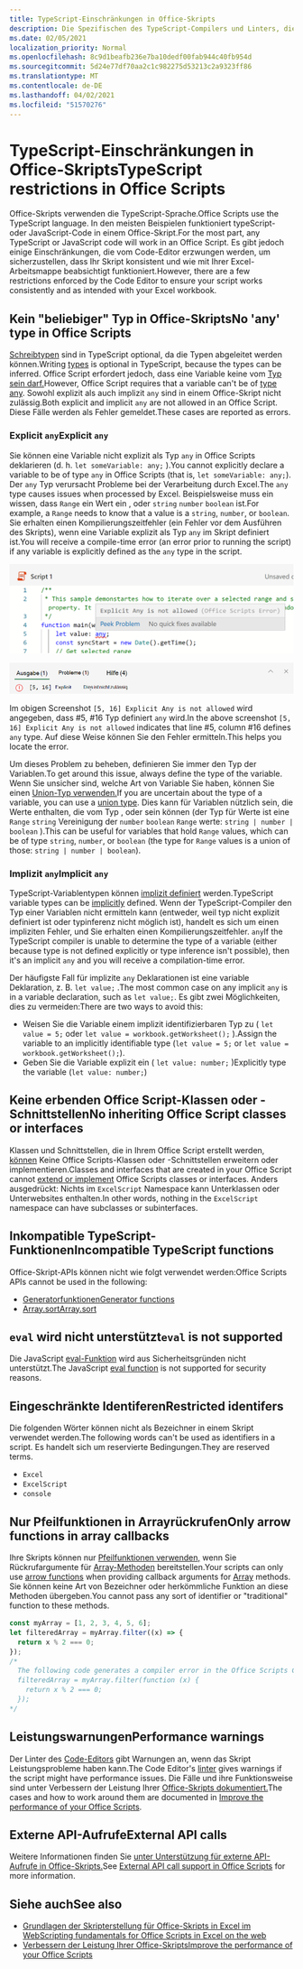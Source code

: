 ```yaml
---
title: TypeScript-Einschränkungen in Office-Skripts
description: Die Spezifischen des TypeScript-Compilers und Linters, die vom Office Scripts Code Editor verwendet werden.
ms.date: 02/05/2021
localization_priority: Normal
ms.openlocfilehash: 8c9d1beafb236e7ba10dedf00fab944c40fb954d
ms.sourcegitcommit: 5d24e77df70aa2c1c982275d53213c2a9323ff86
ms.translationtype: MT
ms.contentlocale: de-DE
ms.lasthandoff: 04/02/2021
ms.locfileid: "51570276"
---
```

# <a name="typescript-restrictions-in-office-scripts"></a><span data-ttu-id="15755-103">TypeScript-Einschränkungen in Office-Skripts</span><span class="sxs-lookup"><span data-stu-id="15755-103">TypeScript restrictions in Office Scripts</span></span>

<span data-ttu-id="15755-104">Office-Skripts verwenden die TypeScript-Sprache.</span><span class="sxs-lookup"><span data-stu-id="15755-104">Office Scripts use the TypeScript language.</span></span> <span data-ttu-id="15755-105">In den meisten Beispielen funktioniert typeScript- oder JavaScript-Code in einem Office-Skript.</span><span class="sxs-lookup"><span data-stu-id="15755-105">For the most part, any TypeScript or JavaScript code will work in an Office Script.</span></span> <span data-ttu-id="15755-106">Es gibt jedoch einige Einschränkungen, die vom Code-Editor erzwungen werden, um sicherzustellen, dass Ihr Skript konsistent und wie mit Ihrer Excel-Arbeitsmappe beabsichtigt funktioniert.</span><span class="sxs-lookup"><span data-stu-id="15755-106">However, there are a few restrictions enforced by the Code Editor to ensure your script works consistently and as intended with your Excel workbook.</span></span>

## <a name="no-any-type-in-office-scripts"></a><span data-ttu-id="15755-107">Kein "beliebiger" Typ in Office-Skripts</span><span class="sxs-lookup"><span data-stu-id="15755-107">No 'any' type in Office Scripts</span></span>

<span data-ttu-id="15755-108">[Schreibtypen](https://www.typescriptlang.org/docs/handbook/typescript-in-5-minutes.html) sind in TypeScript optional, da die Typen abgeleitet werden können.</span><span class="sxs-lookup"><span data-stu-id="15755-108">Writing [types](https://www.typescriptlang.org/docs/handbook/typescript-in-5-minutes.html) is optional in TypeScript, because the types can be inferred.</span></span> <span data-ttu-id="15755-109">Office Script erfordert jedoch, dass eine Variable keine vom [Typ sein darf.](https://www.typescriptlang.org/docs/handbook/basic-types.html#any)</span><span class="sxs-lookup"><span data-stu-id="15755-109">However, Office Script requires that a variable can't be of [type any](https://www.typescriptlang.org/docs/handbook/basic-types.html#any).</span></span> <span data-ttu-id="15755-110">Sowohl explizit als auch implizit `any` sind in einem Office-Skript nicht zulässig.</span><span class="sxs-lookup"><span data-stu-id="15755-110">Both explicit and implicit `any` are not allowed in an Office Script.</span></span> <span data-ttu-id="15755-111">Diese Fälle werden als Fehler gemeldet.</span><span class="sxs-lookup"><span data-stu-id="15755-111">These cases are reported as errors.</span></span>

### <a name="explicit-any"></a><span data-ttu-id="15755-112">Explicit `any`</span><span class="sxs-lookup"><span data-stu-id="15755-112">Explicit `any`</span></span>

<span data-ttu-id="15755-113">Sie können eine Variable nicht explizit als Typ `any` in Office Scripts deklarieren (d. h. `let someVariable: any;` ).</span><span class="sxs-lookup"><span data-stu-id="15755-113">You cannot explicitly declare a variable to be of type `any` in Office Scripts (that is, `let someVariable: any;`).</span></span> <span data-ttu-id="15755-114">Der `any` Typ verursacht Probleme bei der Verarbeitung durch Excel.</span><span class="sxs-lookup"><span data-stu-id="15755-114">The `any` type causes issues when processed by Excel.</span></span> <span data-ttu-id="15755-115">Beispielsweise muss ein wissen, dass `Range` ein Wert ein , oder `string` `number` `boolean` ist.</span><span class="sxs-lookup"><span data-stu-id="15755-115">For example, a `Range` needs to know that a value is a `string`, `number`, or `boolean`.</span></span> <span data-ttu-id="15755-116">Sie erhalten einen Kompilierungszeitfehler (ein Fehler vor dem Ausführen des Skripts), wenn eine Variable explizit als Typ `any` im Skript definiert ist.</span><span class="sxs-lookup"><span data-stu-id="15755-116">You will receive a compile-time error (an error prior to running the script) if any variable is explicitly defined as the `any` type in the script.</span></span>

![Die explizite beliebige Nachricht im Hovertext des Code-Editors](../images/explicit-any-editor-message.png)

![Der explizite Fehler im Konsolenfenster](../images/explicit-any-error-message.png)

<span data-ttu-id="15755-119">Im obigen Screenshot `[5, 16] Explicit Any is not allowed` wird angegeben, dass #5, #16 Typ definiert `any` wird.</span><span class="sxs-lookup"><span data-stu-id="15755-119">In the above screenshot `[5, 16] Explicit Any is not allowed` indicates that line #5, column #16 defines `any` type.</span></span> <span data-ttu-id="15755-120">Auf diese Weise können Sie den Fehler ermitteln.</span><span class="sxs-lookup"><span data-stu-id="15755-120">This helps you locate the error.</span></span>

<span data-ttu-id="15755-121">Um dieses Problem zu beheben, definieren Sie immer den Typ der Variablen.</span><span class="sxs-lookup"><span data-stu-id="15755-121">To get around this issue, always define the type of the variable.</span></span> <span data-ttu-id="15755-122">Wenn Sie unsicher sind, welche Art von Variable Sie haben, können Sie einen [Union-Typ verwenden.](https://www.typescriptlang.org/docs/handbook/unions-and-intersections.html)</span><span class="sxs-lookup"><span data-stu-id="15755-122">If you are uncertain about the type of a variable, you can use a [union type](https://www.typescriptlang.org/docs/handbook/unions-and-intersections.html).</span></span> <span data-ttu-id="15755-123">Dies kann für Variablen nützlich sein, die Werte enthalten, die vom Typ , oder sein können (der Typ für Werte ist eine `Range` `string` Vereinigung der `number` `boolean` `Range` werte: `string | number | boolean` ).</span><span class="sxs-lookup"><span data-stu-id="15755-123">This can be useful for variables that hold `Range` values, which can be of type `string`, `number`, or `boolean` (the type for `Range` values is a union of those: `string | number | boolean`).</span></span>

### <a name="implicit-any"></a><span data-ttu-id="15755-124">Implizit `any`</span><span class="sxs-lookup"><span data-stu-id="15755-124">Implicit `any`</span></span>

<span data-ttu-id="15755-125">TypeScript-Variablentypen können [implizit definiert](https://www.typescriptlang.org/docs/handbook/type-inference.html) werden.</span><span class="sxs-lookup"><span data-stu-id="15755-125">TypeScript variable types can be [implicitly](https://www.typescriptlang.org/docs/handbook/type-inference.html) defined.</span></span> <span data-ttu-id="15755-126">Wenn der TypeScript-Compiler den Typ einer Variablen nicht ermitteln kann (entweder, weil typ nicht explizit definiert ist oder typinferenz nicht möglich ist), handelt es sich um einen impliziten Fehler, und Sie erhalten einen Kompilierungszeitfehler. `any`</span><span class="sxs-lookup"><span data-stu-id="15755-126">If the TypeScript compiler is unable to determine the type of a variable (either because type is not defined explicitly or type inference isn't possible), then it's an implicit `any` and you will receive a compilation-time error.</span></span>

<span data-ttu-id="15755-127">Der häufigste Fall für implizite `any` Deklarationen ist eine variable Deklaration, z. B. `let value;` .</span><span class="sxs-lookup"><span data-stu-id="15755-127">The most common case on any implicit `any` is in a variable declaration, such as `let value;`.</span></span> <span data-ttu-id="15755-128">Es gibt zwei Möglichkeiten, dies zu vermeiden:</span><span class="sxs-lookup"><span data-stu-id="15755-128">There are two ways to avoid this:</span></span>

* <span data-ttu-id="15755-129">Weisen Sie die Variable einem implizit identifizierbaren Typ zu ( `let value = 5;` oder `let value = workbook.getWorksheet();` ).</span><span class="sxs-lookup"><span data-stu-id="15755-129">Assign the variable to an implicitly identifiable type (`let value = 5;` or `let value = workbook.getWorksheet();`).</span></span>
* <span data-ttu-id="15755-130">Geben Sie die Variable explizit ein ( `let value: number;` )</span><span class="sxs-lookup"><span data-stu-id="15755-130">Explicitly type the variable (`let value: number;`)</span></span>

## <a name="no-inheriting-office-script-classes-or-interfaces"></a><span data-ttu-id="15755-131">Keine erbenden Office Script-Klassen oder -Schnittstellen</span><span class="sxs-lookup"><span data-stu-id="15755-131">No inheriting Office Script classes or interfaces</span></span>

<span data-ttu-id="15755-132">Klassen und Schnittstellen, die in Ihrem Office Script erstellt werden, [können](https://www.typescriptlang.org/docs/handbook/classes.html#inheritance) Keine Office Scripts-Klassen oder -Schnittstellen erweitern oder implementieren.</span><span class="sxs-lookup"><span data-stu-id="15755-132">Classes and interfaces that are created in your Office Script cannot [extend or implement](https://www.typescriptlang.org/docs/handbook/classes.html#inheritance) Office Scripts classes or interfaces.</span></span> <span data-ttu-id="15755-133">Anders ausgedrückt: Nichts im `ExcelScript` Namespace kann Unterklassen oder Unterwebsites enthalten.</span><span class="sxs-lookup"><span data-stu-id="15755-133">In other words, nothing in the `ExcelScript` namespace can have subclasses or subinterfaces.</span></span>

## <a name="incompatible-typescript-functions"></a><span data-ttu-id="15755-134">Inkompatible TypeScript-Funktionen</span><span class="sxs-lookup"><span data-stu-id="15755-134">Incompatible TypeScript functions</span></span>

<span data-ttu-id="15755-135">Office-Skript-APIs können nicht wie folgt verwendet werden:</span><span class="sxs-lookup"><span data-stu-id="15755-135">Office Scripts APIs cannot be used in the following:</span></span>

* [<span data-ttu-id="15755-136">Generatorfunktionen</span><span class="sxs-lookup"><span data-stu-id="15755-136">Generator functions</span></span>](https://developer.mozilla.org/docs/Web/JavaScript/Guide/Iterators_and_Generators#generator_functions)
* [<span data-ttu-id="15755-137">Array.sort</span><span class="sxs-lookup"><span data-stu-id="15755-137">Array.sort</span></span>](https://developer.mozilla.org/docs/Web/JavaScript/Reference/Global_Objects/Array/sort)

## <a name="eval-is-not-supported"></a><span data-ttu-id="15755-138">`eval` wird nicht unterstützt</span><span class="sxs-lookup"><span data-stu-id="15755-138">`eval` is not supported</span></span>

<span data-ttu-id="15755-139">Die JavaScript [eval-Funktion](https://developer.mozilla.org/docs/Web/JavaScript/Reference/Global_Objects/eval) wird aus Sicherheitsgründen nicht unterstützt.</span><span class="sxs-lookup"><span data-stu-id="15755-139">The JavaScript [eval function](https://developer.mozilla.org/docs/Web/JavaScript/Reference/Global_Objects/eval) is not supported for security reasons.</span></span>

## <a name="restricted-identifers"></a><span data-ttu-id="15755-140">Eingeschränkte Identiferen</span><span class="sxs-lookup"><span data-stu-id="15755-140">Restricted identifers</span></span>

<span data-ttu-id="15755-141">Die folgenden Wörter können nicht als Bezeichner in einem Skript verwendet werden.</span><span class="sxs-lookup"><span data-stu-id="15755-141">The following words can't be used as identifiers in a script.</span></span> <span data-ttu-id="15755-142">Es handelt sich um reservierte Bedingungen.</span><span class="sxs-lookup"><span data-stu-id="15755-142">They are reserved terms.</span></span>

* `Excel`
* `ExcelScript`
* `console`

## <a name="only-arrow-functions-in-array-callbacks"></a><span data-ttu-id="15755-143">Nur Pfeilfunktionen in Arrayrückrufen</span><span class="sxs-lookup"><span data-stu-id="15755-143">Only arrow functions in array callbacks</span></span>

<span data-ttu-id="15755-144">Ihre Skripts können nur [Pfeilfunktionen verwenden,](https://developer.mozilla.org/docs/Web/JavaScript/Reference/Functions/Arrow_functions) wenn Sie Rückrufargumente für [Array-Methoden](https://developer.mozilla.org/docs/Web/JavaScript/Reference/Global_Objects/Array) bereitstellen.</span><span class="sxs-lookup"><span data-stu-id="15755-144">Your scripts can only use [arrow functions](https://developer.mozilla.org/docs/Web/JavaScript/Reference/Functions/Arrow_functions) when providing callback arguments for [Array](https://developer.mozilla.org/docs/Web/JavaScript/Reference/Global_Objects/Array) methods.</span></span> <span data-ttu-id="15755-145">Sie können keine Art von Bezeichner oder herkömmliche Funktion an diese Methoden übergeben.</span><span class="sxs-lookup"><span data-stu-id="15755-145">You cannot pass any sort of identifier or "traditional" function to these methods.</span></span>

```TypeScript
const myArray = [1, 2, 3, 4, 5, 6];
let filteredArray = myArray.filter((x) => {
  return x % 2 === 0;
});
/*
  The following code generates a compiler error in the Office Scripts Code Editor.
  filteredArray = myArray.filter(function (x) {
    return x % 2 === 0;
  });
*/
```

## <a name="performance-warnings"></a><span data-ttu-id="15755-146">Leistungswarnungen</span><span class="sxs-lookup"><span data-stu-id="15755-146">Performance warnings</span></span>

<span data-ttu-id="15755-147">Der Linter des [Code-Editors](https://wikipedia.org/wiki/Lint_(software)) gibt Warnungen an, wenn das Skript Leistungsprobleme haben kann.</span><span class="sxs-lookup"><span data-stu-id="15755-147">The Code Editor's [linter](https://wikipedia.org/wiki/Lint_(software)) gives warnings if the script might have performance issues.</span></span> <span data-ttu-id="15755-148">Die Fälle und ihre Funktionsweise sind unter Verbessern der Leistung Ihrer [Office-Skripts dokumentiert.](web-client-performance.md)</span><span class="sxs-lookup"><span data-stu-id="15755-148">The cases and how to work around them are documented in [Improve the performance of your Office Scripts](web-client-performance.md).</span></span>

## <a name="external-api-calls"></a><span data-ttu-id="15755-149">Externe API-Aufrufe</span><span class="sxs-lookup"><span data-stu-id="15755-149">External API calls</span></span>

<span data-ttu-id="15755-150">Weitere Informationen finden Sie [unter Unterstützung für externe API-Aufrufe in Office-Skripts.](external-calls.md)</span><span class="sxs-lookup"><span data-stu-id="15755-150">See [External API call support in Office Scripts](external-calls.md) for more information.</span></span>

## <a name="see-also"></a><span data-ttu-id="15755-151">Siehe auch</span><span class="sxs-lookup"><span data-stu-id="15755-151">See also</span></span>

* [<span data-ttu-id="15755-152">Grundlagen der Skripterstellung für Office-Skripts in Excel im Web</span><span class="sxs-lookup"><span data-stu-id="15755-152">Scripting fundamentals for Office Scripts in Excel on the web</span></span>](scripting-fundamentals.md)
* [<span data-ttu-id="15755-153">Verbessern der Leistung Ihrer Office-Skripts</span><span class="sxs-lookup"><span data-stu-id="15755-153">Improve the performance of your Office Scripts</span></span>](web-client-performance.md)
